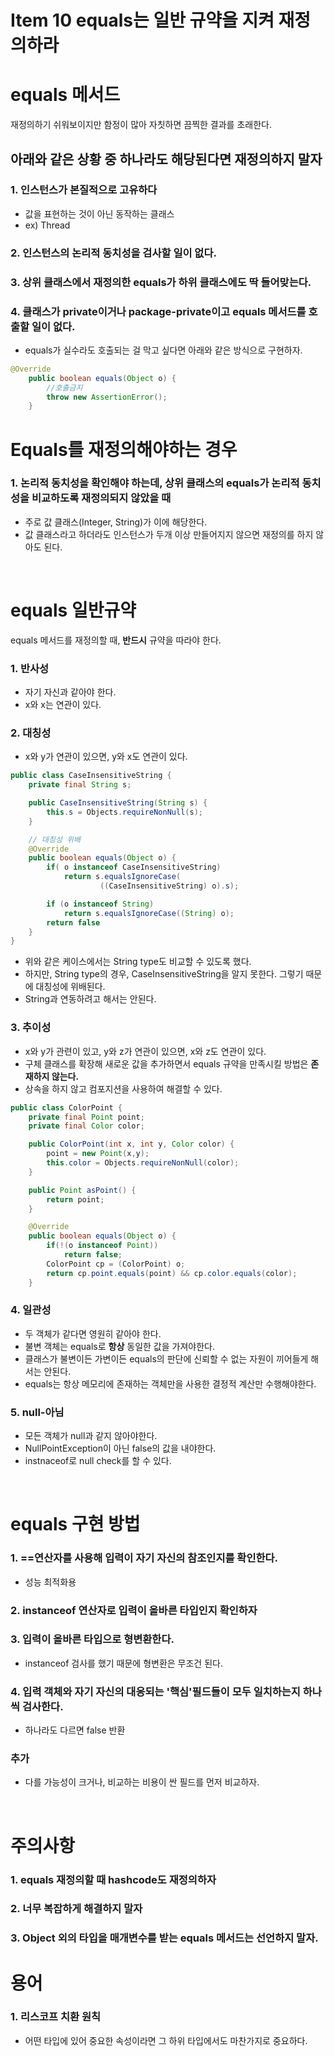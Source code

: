 # Item 10 equals는 일반 규약을 지켜 재정의하라

# equals 메서드
재정의하기 쉬워보이지만 함정이 많아 자칫하면 끔찍한 결과를 초래한다. 

## 아래와 같은 상황 중 하나라도 해당된다면 재정의하지 말자
### 1. 인스턴스가 본질적으로 고유하다
  - 값을 표현하는 것이 아닌 동작하는 클래스
  - ex) Thread


### 2. 인스턴스의 논리적 동치성을 검사할 일이 없다.


### 3. 상위 클래스에서 재정의한 equals가 하위 클래스에도 딱 들어맞는다.

### 4. 클래스가 private이거나 package-private이고 equals 메서드를 호출할 일이 없다.
- equals가 실수라도 호출되는 걸 막고 싶다면 아래와 같은 방식으로 구현하자.
```java
@Override
	public boolean equals(Object o) {
		//호출금지
		throw new AssertionError();
	}
```

# Equals를 재정의해야하는 경우
### 1. 논리적 동치성을 확인해야 하는데, 상위 클래스의 equals가 논리적 동치성을 비교하도록 재정의되지 않았을 때
- 주로 값 클래스(Integer, String)가 이에 해당한다. 
- 값 클래스라고 하더라도 인스턴스가 두개 이상 만들어지지 않으면 재정의를 하지 않아도 된다. 

</br>

# equals 일반규약
equals 메서드를 재정의할 때, **반드시** 규약을 따라야 한다. 
### 1. 반사성
- 자기 자신과 같아야 한다. 
- x와 x는 연관이 있다.

### 2. 대칭성
- x와 y가 연관이 있으면, y와 x도 연관이 있다.

```java
public class CaseInsensitiveString {
	private final String s;

	public CaseInsensitiveString(String s) {
		this.s = Objects.requireNonNull(s);
	}

	// 대칭성 위배
	@Override
	public boolean equals(Object o) {
		if( o instanceof CaseInsensitiveString)
			return s.equalsIgnoreCase(
					((CaseInsensitiveString) o).s);

		if (o instanceof String)
			return s.equalsIgnoreCase((String) o);
		return false
	}
}
```
- 위와 같은 케이스에서는 String type도 비교할 수 있도록 했다. 
- 하지만, String type의 경우, CaseInsensitiveString을 알지 못한다. 그렇기 때문에 대칭성에 위배된다. 
- String과 연동하려고 해서는 안된다.

### 3. 추이성
- x와 y가 관련이 있고, y와 z가 연관이 있으면, x와 z도 연관이 있다.
- 구체 클래스를 확장해 새로운 값을 추가하면서 equals 규약을 만족시킬 방법은 **존재하지 않는다.**
- 상속을 하지 않고 컴포지션을 사용하여 해결할 수 있다. 

```java
public class ColorPoint {
	private final Point point;
	private final Color color;

	public ColorPoint(int x, int y, Color color) {
		point = new Point(x,y);
		this.color = Objects.requireNonNull(color);
	}

	public Point asPoint() {
		return point;
	}

	@Override
	public boolean equals(Object o) {
		if(!(o instanceof Point))
			return false;
		ColorPoint cp = (ColorPoint) o;
		return cp.point.equals(point) && cp.color.equals(color);
	}

```


### 4. 일관성
- 두 객체가 같다면 영원히 같아야 한다. 
- 불변 객체는 equals로 **항상** 동일한 값을 가져야한다. 
- 클래스가 불변이든 가변이든 equals의 판단에 신뢰할 수 없는 자원이 끼어들게 해서는 안된다. 
- equals는 항상 메모리에 존재하는 객체만을 사용한 결정적 계산만 수행해야한다.


### 5. null-아님
- 모든 객체가 null과 같지 않아야한다.
- NullPointException이 아닌 false의 값을 내야한다. 
- instnaceof로 null check를 할 수 있다. 


</br>

# equals 구현 방법
### 1. ==연산자를 사용해 입력이 자기 자신의 참조인지를 확인한다.
- 성능 최적화용

### 2. instanceof 연산자로 입력이 올바른 타입인지 확인하자

### 3. 입력이 올바른 타입으로 형변환한다.
- instanceof 검사를 했기 때문에 형변환은 무조건 된다. 

### 4. 입력 객체와 자기 자신의 대응되는 '핵심'필드들이 모두 일치하는지 하나씩 검사한다.
- 하나라도 다르면 false 반환

### 추가
- 다를 가능성이 크거나, 비교하는 비용이 싼 필드를 먼저 비교하자. 


</br>

# 주의사항
### 1. equals 재정의할 때 hashcode도 재정의하자
### 2. 너무 복잡하게 해결하지 말자
### 3. Object 외의 타입을 매개변수를 받는 equals 메서드는 선언하지 말자.

# 용어 
### 1. 리스코프 치환 원칙 
- 어떤 타입에 있어 중요한 속성이라면 그 하위 타입에서도 마찬가지로 중요하다. 